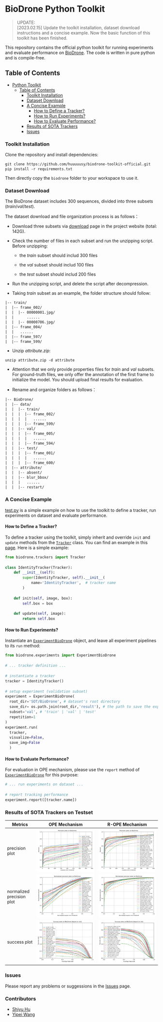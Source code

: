 # BioDrone Python Toolkit

> UPDATE:<br>
> [2023.02.15] Update the toolkit installation, dataset download instructions and a concise example. Now the basic function of this toolkit has been finished. <br>

This repository contains the official python toolkit for running experiments and evaluate performance on [BioDrone](http://biodrone.aitestunion.com/). The code is written in pure python and is compile-free.


## Table of Contents

- [Python Toolkit](#python-toolkit)
  - [Table of Contents](#table-of-contents)
    - [Toolkit Installation](#toolkit-installation)
    - [Dataset Download](#dataset-download)
    - [A Concise Example](#a-concise-example)
      - [How to Define a Tracker?](#how-to-define-a-tracker)
      - [How to Run Experiments?](#how-to-run-experiments)
      - [How to Evaluate Performance?](#how-to-evaluate-performance)
    - [Results of SOTA Trackers](#results-of-sota-trackers)
    - [Issues](#issues)


### Toolkit Installation

Clone the repository and install dependencies:

```
git clone https://github.com/huuuuusy/biodrone-toolkit-official.git
pip install -r requirements.txt
```

Then directly copy the `biodrone` folder to your workspace to use it.

### Dataset Download

The BioDrone dataset includes 300 sequences, divided into three subsets (*train*/*val*/*test*). 

The dataset download and file organization process is as follows：

- Download three subsets via [download](http://biodrone.aitestunion.com/downloads) page in the project website (total: 142G).

- Check the number of files in each subset and run the unzipping script. Before unzipping:

  - the *train* subset should includ 300 files

  - the *val* subset should includ 100 files

  - the *test* subset should includ 200 files

- Run the unzipping script, and delete the script after decompression.

- Taking *train* subset as an example, the folder structure should follow:

```
|-- train/
|  |-- frame_002/
|  |  |-- 00000001.jpg/
|  |      ......
|  |  |-- 00000706.jpg/
|  |-- frame_004/
|  |   ......
|  |-- frame_597/
|  |-- frame_599/
```

- Unzip *attribute.zip*:

```
unzip attribute.zip -d attribute
```

- Attention that we only provide properties files for *train* and *val* subsets. For ground-truth files, we only offer the annotation of the first frame to initialize the model. You should upload final results for evaluation.

- Rename and organize folders as follows：

```
|-- BioDrone/
|  |-- data/
|  |  |-- train/
|  |  |  |-- frame_002/
|  |  |  |   ......
|  |  |  |-- frame_599/
|  |  |-- val/
|  |  |  |-- frame_005/
|  |  |  |   ......
|  |  |  |-- frame_594/
|  |  |-- test/
|  |  |  |-- frame_001/
|  |  |  |   ......
|  |  |  |-- frame_600/
|  |-- attribute/
|  |  |-- absent/
|  |  |-- blur_bbox/
|  |  |   ......
|  |  |-- restart/
```

### A Concise Example

[test.py](./test.py) is a simple example on how to use the toolkit to define a tracker, run experiments on dataset and evaluate performance.

#### How to Define a Tracker?

To define a tracker using the toolkit, simply inherit and override `init` and `update` methods from the [`Tracker`](./biodrone/trackers/__init__.py) class. You can find an example in this [page](./tracker/siamfc.py). Here is a simple example:

```Python
from biodrone.trackers import Tracker

class IdentityTracker(Tracker):
    def __init__(self):
        super(IdentityTracker, self).__init__(
            name='IdentityTracker',  # tracker name
        )
    
    def init(self, image, box):
        self.box = box

    def update(self, image):
        return self.box
```

#### How to Run Experiments?

Instantiate an [`ExperimentBioDrone`](./biodrone/experiments/biodrone.py) object, and leave all experiment pipelines to its `run` method:

```Python
from biodrone.experiments import ExperimentBioDrone

# ... tracker definition ...

# instantiate a tracker
tracker = IdentityTracker()

# setup experiment (validation subset)
experiment = ExperimentBioDrone(
  root_dir='SOT/BioDrone', # dataset's root directory
  save_dir= os.path.join(root_dir,'result'), # the path to save the experiment result
  subset='val', # 'train' | 'val' | 'test'
  repetition=1 
)
experiment.run(
  tracker, 
  visualize=False,
  save_img=False
  )
```

#### How to Evaluate Performance?

For evaluation in OPE mechanism, please use the `report` method of [`ExperimentBioDrone`](./biodrone/experiments/biodrone.py) for this purpose:

```Python
# ... run experiments on dataset ...

# report tracking performance
experiment.report([tracker.name])
```

### Results of SOTA Trackers on Testset

|Metrics|OPE Mechanism|R-OPE Mechanism|
|----|----|----|
|precision plot|![](./results/OPE/overall_precision_plot_1.png)|![](./results/R-OPE/overall_precision_plot_1.png)|
|normalized precision plot|![](./results/OPE/overall_norm_precision_plot_1.png)|![](./results/R-OPE/overall_norm_precision_plot_1.png)|
|success plot|![](./results/OPE/overall_success_plot_iou_1.png)|![](./results/R-OPE/overall_success_plot_iou_1.png)|

### Issues

Please report any problems or suggessions in the [Issues](https://github.com/huuuuusy/biodrone-toolkit-official/issues) page.


### Contributors
- [Shiyu Hu](https://github.com/huuuuusy)
- [Yipei Wang](https://github.com/updateforever)